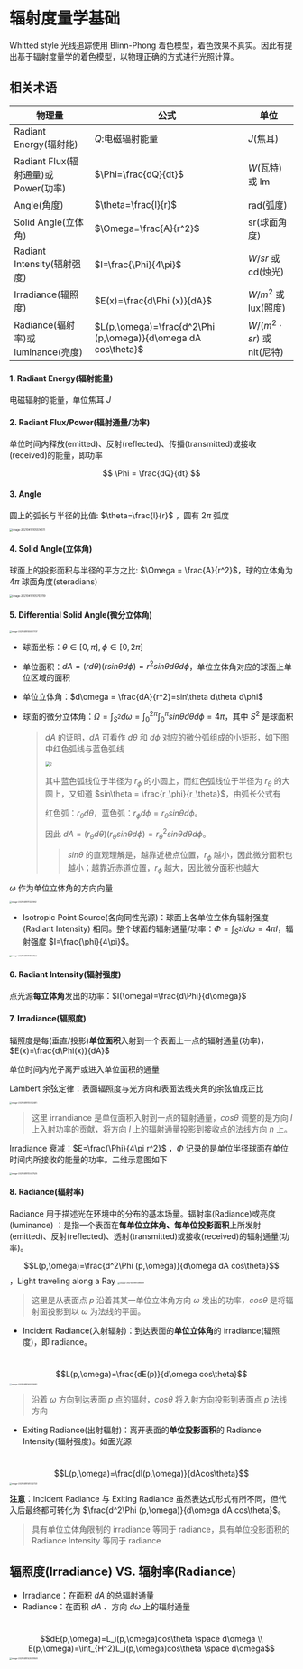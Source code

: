 #                                                                                                                                                                                                                                                                                                                                                                                                                                                                                                                                                                                                                                                                                                                                                                                                                                                                                                                                                                                                                                                                                                                                                                                                                                                                                                                                                                                                                                                                                                                                                                                                                                                                                                                                                                                                                                                                                                                                                                                                                                                                                                                                                                                                       辐射度量学基础 

Whitted style 光线追踪使用 Blinn-Phong 着色模型，着色效果不真实。因此有提出基于辐射度量学的着色模型，以物理正确的方式进行光照计算。

## 相关术语

| 物理量                              | 公式                                                         | 单位                           |
| ----------------------------------- | ------------------------------------------------------------ | ------------------------------ |
| Radiant Energy(辐射能)              | $Q:$电磁辐射能量                                             | $J$(焦耳)                      |
| Radiant Flux(辐射通量)或Power(功率) | $\Phi=\frac{dQ}{dt}$                                         | $W$(瓦特) 或 lm                |
| Angle(角度)                         | $\theta=\frac{l}{r}$                                         | rad(弧度)                      |
| Solid Angle(立体角)                 | $\Omega=\frac{A}{r^2}$                                       | sr(球面角度)                   |
| Radiant Intensity(辐射强度)         | $I=\frac{\Phi}{4\pi}$                                        | $W/sr$ 或 cd(烛光)             |
| Irradiance(辐照度)                  | $E(x)=\frac{d\Phi (x)}{dA}$                                  | $W/m^2$ 或 lux(照度)           |
| Radiance(辐射率)或luminance(亮度)   | $L(p,\omega)=\frac{d^2\Phi (p,\omega)}{d\omega dA cos\theta}$ | $W/(m^2\cdot sr)$ 或 nit(尼特) |

#### 1. Radiant Energy(辐射能量)

电磁辐射的能量，单位焦耳 $J$

#### 2. Radiant Flux/Power(辐射通量/功率)

单位时间内释放(emitted)、反射(reflected)、传播(transmitted)或接收(received)的能量，即功率

$$
\Phi = \frac{dQ}{dt}
$$

#### 3. Angle

圆上的弧长与半径的比值: $\theta=\frac{l}{r}$ ，圆有 $2\pi$ 弧度

<img src=".\Basic Radiometry.assets\image-20210418105514511.png" alt="image-20210418105514511" style="zoom:33%;" />

#### 4. Solid Angle(立体角)

球面上的投影面积与半径的平方之比: $\Omega = \frac{A}{r^2}$，球的立体角为 $4\pi$ 球面角度(steradians)

<img src=".\Basic Radiometry.assets\image-20210418105703119.png" alt="image-20210418105703119" style="zoom:33%;" />

#### 5. Differential Solid Angle(微分立体角)

<img src=".\Basic Radiometry.assets\image-20210418105937707.png" alt="image-20210418105937707" style="zoom: 25%;" />

- 球面坐标：$\theta\in[0,\pi],\phi\in[0,2\pi]$

- 单位面积：$dA=(rd\theta)(rsin\theta d\phi)=r^2sin\theta d\theta d\phi$，单位立体角对应的球面上单位区域的面积

- 单位立体角：$d\omega = \frac{dA}{r^2}=sin\theta d\theta d\phi$

- 球面的微分立体角：$\Omega=\int_{S^2}d\omega=\int_0^{2\pi}\int_0^{\pi}sin\theta d\theta d\phi=4\pi$，其中 $S^2$ 是球面积

  > $dA$ 的证明，$dA$ 可看作 $d\theta$ 和 $d\phi$ 对应的微分弧组成的小矩形，如下图中红色弧线与蓝色弧线
  >
  > <img src="Basic Radiometry.assets\2.PNG" alt="2" style="zoom: 50%;" />
  >
  > 其中蓝色弧线位于半径为 $r_\phi$ 的小圆上，而红色弧线位于半径为 $r_\theta$ 的大圆上，又知道 $sin\theta = \frac{r_\phi}{r_\theta}$，由弧长公式有
  >
  > 红色弧：$r_\theta d\theta$，蓝色弧：$r_\phi d\phi=r_\theta sin\theta d\phi$。
  >
  > 因此 $dA=(r_\theta d\theta)(r_\theta sin\theta d\phi)=r_\theta^2sin\theta d\theta d\phi$。
  >
  > > $sin\theta$ 的直观理解是，越靠近极点位置，$r_\phi$ 越小，因此微分面积也越小；越靠近赤道位置，$r_\phi$ 越大，因此微分面积也越大

$\omega$ 作为单位立体角的方向向量

<img src=".\Basic Radiometry.assets\image-20210418111221992.png" alt="image-20210418111221992" style="zoom:25%;" />

- Isotropic Point Source(各向同性光源)：球面上各单位立体角辐射强度 (Radiant Intensity) 相同。整个球面的辐射通量/功率：$\Phi=\int_{S^2}Id\omega=4\pi I$，辐射强度 $I=\frac{\phi}{4\pi}$。

<img src=".\Basic Radiometry.assets\image-20210418111805822.png" alt="image-20210418111805822" style="zoom:25%;" />

#### 6. Radiant Intensity(辐射强度)

点光源**每立体角**发出的功率：$I(\omega)=\frac{d\Phi}{d\omega}$

#### 7. Irradiance(辐照度)<a name="7. Irradiance(辐照度)"></a>

辐照度是每(垂直/投影)**单位面积**入射到一个表面上一点的辐射通量(功率)，$E(x)=\frac{d\Phi(x)}{dA}$

单位时间内光子离开或进入单位面积的通量

Lambert 余弦定律：表面辐照度与光方向和表面法线夹角的余弦值成正比

<img src="Basic Radiometry.assets\image-20210418113052481.png" alt="image-20210418113052481" style="zoom:25%;" />

> 这里 irrandiance 是单位面积入射到一点的辐射通量，$cos\theta$ 调整的是方向 $l$ 上入射功率的贡献，将方向 $l$ 上的辐射通量投影到接收点的法线方向 $n$ 上。

Irradiance 衰减：$E=\frac{\Phi}{4\pi r^2}$ ，$\Phi$ 记录的是单位半径球面在单位时间内所接收的能量的功率。二维示意图如下

<img src="Basic Radiometry.assets\image-20210418113447525.png" alt="image-20210418113447525" style="zoom:25%;" />



#### 8. Radiance(辐射率)

Radiance 用于描述光在环境中的分布的基本场量。辐射率(Radiance)或亮度(luminance) ：是指一个表面在**每单位立体角、每单位投影面积**上所发射(emitted)、反射(reflected)、透射(transmitted)或接收(received)的辐射通量(功率)。

$$L(p,\omega)=\frac{d^2\Phi (p,\omega)}{d\omega dA cos\theta}$$，Light traveling along a Ray                  <img src="Basic Radiometry.assets\image-20210418113916011.png" alt="image-20210418113916011" style="zoom:25%;" />

> 这里是从表面点 $p$ 沿着其某一单位立体角方向 $\omega$ 发出的功率，$cos\theta$ 是将辐射面投影到以 $\omega$ 为法线的平面。

- Incident Radiance(入射辐射)：到达表面的**单位立体角**的 irradiance(辐照度)，即 radiance。

​          $$L(p,\omega)=\frac{dE(p)}{d\omega cos\theta}$$                                                                    <img src=".\Basic Radiometry.assets\image-20210418140012081.png" alt="image-20210418140012081" style="zoom:25%;" />

> 沿着 $\omega$ 方向到达表面 $p$ 点的辐射，$cos\theta$ 将入射方向投影到表面点 $p$ 法线方向

- Exiting Radiance(出射辐射)：离开表面的**单位投影面积**的 Radiance Intensity(辐射强度)。如面光源

​		$$L(p,\omega)=\frac{dI(p,\omega)}{dAcos\theta}$$                                                                    <img src="Basic Radiometry.assets\image-20210418141032723.png" alt="image-20210418141032723" style="zoom:25%;" />

**注意**：Incident Radiance 与 Exiting Radiance 虽然表达式形式有所不同，但代入后最终都可转化为 $\frac{d^2\Phi (p,\omega)}{d\omega dA cos\theta}$。

> 具有单位立体角限制的 irradiance 等同于 radiance，具有单位投影面积的 Radiance Intensity 等同于 radiance

## 辐照度(Irradiance) VS. 辐射率(Radiance)

- Irradiance：在面积 $dA$ 的总辐射通量
- Radiance：在面积 $dA$ 、方向 $d\omega$ 上的辐射通量

​			$$dE(p,\omega)=L_i(p,\omega)cos\theta \space d\omega \\ E(p,\omega)=\int_{H^2}L_i(p,\omega)cos\theta \space d\omega$$                     <img src=".\Basic Radiometry.assets\image-20210418143001958.png" alt="image-20210418143001958" style="zoom:25%;" />

